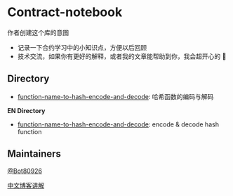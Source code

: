 
# Contract-notebook 

作者创建这个库的意图

- 记录一下合约学习中的小知识点，方便以后回顾
- 技术交流，如果你有更好的解释，或者我的文章能帮助到你，我会超开心的 🥰

## Directory

- [function-name-to-hash-encode-and-decode](https://github.com/Bot80926/ethers-scripts/blob/main/script-1-create-wallet/index.js): 哈希函数的编码与解码

**EN Directory**

- [function-name-to-hash-encode-and-decode](https://github.com/Bot80926/ethers-scripts/blob/main/script-1-create-wallet/index.js): encode & decode hash function


## Maintainers

[@Bot80926](https://github.com/Bot80926)

[中文博客讲解](https://blog.csdn.net/qq_31915745?type=blog)

